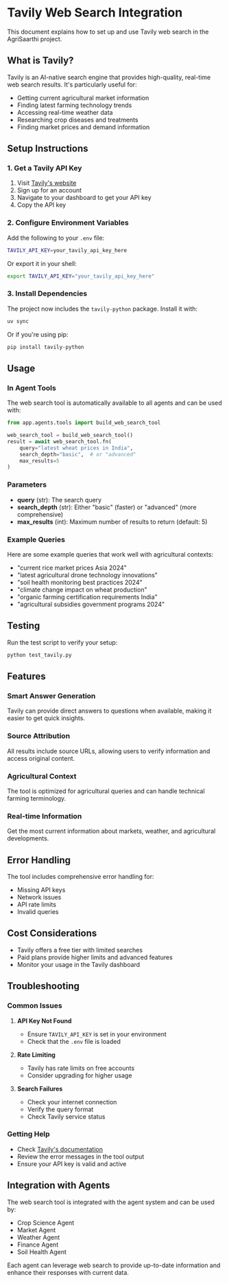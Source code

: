 # Tavily Web Search Integration

This document explains how to set up and use Tavily web search in the AgriSaarthi project.

## What is Tavily?

Tavily is an AI-native search engine that provides high-quality, real-time web search results. It's particularly useful for:

- Getting current agricultural market information
- Finding latest farming technology trends
- Accessing real-time weather data
- Researching crop diseases and treatments
- Finding market prices and demand information

## Setup Instructions

### 1. Get a Tavily API Key

1. Visit [Tavily's website](https://tavily.com/)
2. Sign up for an account
3. Navigate to your dashboard to get your API key
4. Copy the API key

### 2. Configure Environment Variables

Add the following to your `.env` file:

```bash
TAVILY_API_KEY=your_tavily_api_key_here
```

Or export it in your shell:

```bash
export TAVILY_API_KEY="your_tavily_api_key_here"
```

### 3. Install Dependencies

The project now includes the `tavily-python` package. Install it with:

```bash
uv sync
```

Or if you're using pip:

```bash
pip install tavily-python
```

## Usage

### In Agent Tools

The web search tool is automatically available to all agents and can be used with:

```python
from app.agents.tools import build_web_search_tool

web_search_tool = build_web_search_tool()
result = await web_search_tool.fn(
    query="latest wheat prices in India",
    search_depth="basic",  # or "advanced"
    max_results=5
)
```

### Parameters

- **query** (str): The search query
- **search_depth** (str): Either "basic" (faster) or "advanced" (more comprehensive)
- **max_results** (int): Maximum number of results to return (default: 5)

### Example Queries

Here are some example queries that work well with agricultural contexts:

- "current rice market prices Asia 2024"
- "latest agricultural drone technology innovations"
- "soil health monitoring best practices 2024"
- "climate change impact on wheat production"
- "organic farming certification requirements India"
- "agricultural subsidies government programs 2024"

## Testing

Run the test script to verify your setup:

```bash
python test_tavily.py
```

## Features

### Smart Answer Generation

Tavily can provide direct answers to questions when available, making it easier to get quick insights.

### Source Attribution

All results include source URLs, allowing users to verify information and access original content.

### Agricultural Context

The tool is optimized for agricultural queries and can handle technical farming terminology.

### Real-time Information

Get the most current information about markets, weather, and agricultural developments.

## Error Handling

The tool includes comprehensive error handling for:

- Missing API keys
- Network issues
- API rate limits
- Invalid queries

## Cost Considerations

- Tavily offers a free tier with limited searches
- Paid plans provide higher limits and advanced features
- Monitor your usage in the Tavily dashboard

## Troubleshooting

### Common Issues

1. **API Key Not Found**

   - Ensure `TAVILY_API_KEY` is set in your environment
   - Check that the `.env` file is loaded

2. **Rate Limiting**

   - Tavily has rate limits on free accounts
   - Consider upgrading for higher usage

3. **Search Failures**
   - Check your internet connection
   - Verify the query format
   - Check Tavily service status

### Getting Help

- Check [Tavily's documentation](https://docs.tavily.com/)
- Review the error messages in the tool output
- Ensure your API key is valid and active

## Integration with Agents

The web search tool is integrated with the agent system and can be used by:

- Crop Science Agent
- Market Agent
- Weather Agent
- Finance Agent
- Soil Health Agent

Each agent can leverage web search to provide up-to-date information and enhance their responses with current data.
